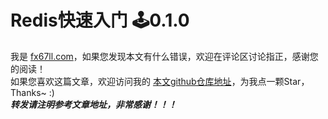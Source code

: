 # Redis快速入门 🕹️0.1.0

我是 [fx67ll.com](https://fx67ll.com)，如果您发现本文有什么错误，欢迎在评论区讨论指正，感谢您的阅读！  
如果您喜欢这篇文章，欢迎访问我的 [本文github仓库地址](https://github.com/fx67ll/fx67llBigData/blob/main/note/kafka/redis-quickstart.md)，为我点一颗Star，Thanks~ :)  
***转发请注明参考文章地址，非常感谢！！！***